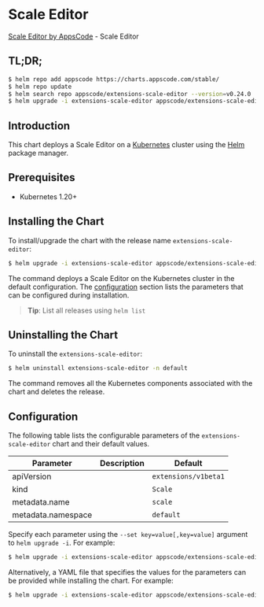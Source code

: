 # Scale Editor

[Scale Editor by AppsCode](https://appscode.com) - Scale Editor

## TL;DR;

```bash
$ helm repo add appscode https://charts.appscode.com/stable/
$ helm repo update
$ helm search repo appscode/extensions-scale-editor --version=v0.24.0
$ helm upgrade -i extensions-scale-editor appscode/extensions-scale-editor -n default --create-namespace --version=v0.24.0
```

## Introduction

This chart deploys a Scale Editor on a [Kubernetes](http://kubernetes.io) cluster using the [Helm](https://helm.sh) package manager.

## Prerequisites

- Kubernetes 1.20+

## Installing the Chart

To install/upgrade the chart with the release name `extensions-scale-editor`:

```bash
$ helm upgrade -i extensions-scale-editor appscode/extensions-scale-editor -n default --create-namespace --version=v0.24.0
```

The command deploys a Scale Editor on the Kubernetes cluster in the default configuration. The [configuration](#configuration) section lists the parameters that can be configured during installation.

> **Tip**: List all releases using `helm list`

## Uninstalling the Chart

To uninstall the `extensions-scale-editor`:

```bash
$ helm uninstall extensions-scale-editor -n default
```

The command removes all the Kubernetes components associated with the chart and deletes the release.

## Configuration

The following table lists the configurable parameters of the `extensions-scale-editor` chart and their default values.

|     Parameter      | Description |             Default             |
|--------------------|-------------|---------------------------------|
| apiVersion         |             | <code>extensions/v1beta1</code> |
| kind               |             | <code>Scale</code>              |
| metadata.name      |             | <code>scale</code>              |
| metadata.namespace |             | <code>default</code>            |


Specify each parameter using the `--set key=value[,key=value]` argument to `helm upgrade -i`. For example:

```bash
$ helm upgrade -i extensions-scale-editor appscode/extensions-scale-editor -n default --create-namespace --version=v0.24.0 --set apiVersion=extensions/v1beta1
```

Alternatively, a YAML file that specifies the values for the parameters can be provided while
installing the chart. For example:

```bash
$ helm upgrade -i extensions-scale-editor appscode/extensions-scale-editor -n default --create-namespace --version=v0.24.0 --values values.yaml
```
